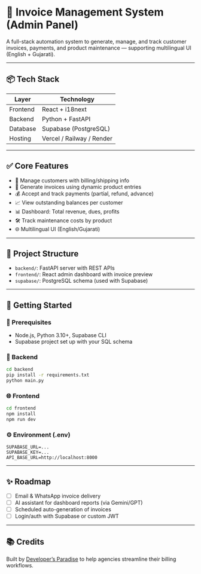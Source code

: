 # 🧾 Invoice Management System (Admin Panel)

A full-stack automation system to generate, manage, and track customer invoices, payments, and product maintenance — supporting multilingual UI (English + Gujarati).

---

## 📦 Tech Stack

| Layer     | Technology       |
|-----------|------------------|
| Frontend  | React + i18next  |
| Backend   | Python + FastAPI |
| Database  | Supabase (PostgreSQL) |
| Hosting   | Vercel / Railway / Render |

---

## ✅ Core Features

- 👥 Manage customers with billing/shipping info
- 📄 Generate invoices using dynamic product entries
- 💰 Accept and track payments (partial, refund, advance)
- 📈 View outstanding balances per customer
- 📊 Dashboard: Total revenue, dues, profits
- 🛠️ Track maintenance costs by product
- 🌐 Multilingual UI (English/Gujarati)

---

## 📁 Project Structure

- `backend/`: FastAPI server with REST APIs
- `frontend/`: React admin dashboard with invoice preview
- `supabase/`: PostgreSQL schema (used with Supabase)

---

## 🚀 Getting Started

### 🧠 Prerequisites

- Node.js, Python 3.10+, Supabase CLI
- Supabase project set up with your SQL schema

### 🔧 Backend

```bash
cd backend
pip install -r requirements.txt
python main.py
````

### 🌐 Frontend

```bash
cd frontend
npm install
npm run dev
```

### ⚙️ Environment (.env)

```
SUPABASE_URL=...
SUPABASE_KEY=...
API_BASE_URL=http://localhost:8000
```

---

## ✨ Roadmap

* [ ] Email & WhatsApp invoice delivery
* [ ] AI assistant for dashboard reports (via Gemini/GPT)
* [ ] Scheduled auto-generation of invoices
* [ ] Login/auth with Supabase or custom JWT

---

## 📚 Credits

Built by [Developer’s Paradise](https://github.com/prit-007) to help agencies streamline their billing workflows.
